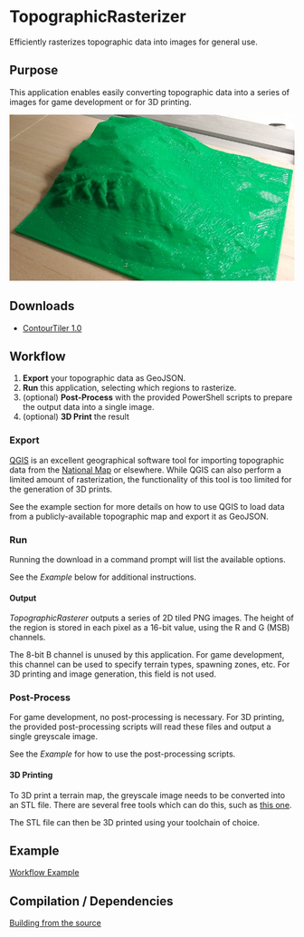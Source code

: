 # TopographicRasterizer
Efficiently rasterizes topographic data into images for general use.

## Purpose
This application enables easily converting topographic data into a series of images for game development or for 3D printing. 

![Terrain Map of Mt. Si](./heightmap.jpg "Terrain Map of Mt. Si")

## Downloads
* [ContourTiler 1.0](https://github.com/GuMiner/TopographicRasterizer/releases/tag/v1.0)

## Workflow
1. **Export** your topographic data as GeoJSON.
2. **Run** this application, selecting which regions to rasterize.
3. (optional) **Post-Process** with the provided PowerShell scripts to prepare the output data into a single image.
4. (optional) **3D Print** the result

### Export
[QGIS](https://www.qgis.org/en/site/) is an excellent geographical software tool for importing topographic data from the [National Map](https://viewer.nationalmap.gov/advanced-viewer/) or elsewhere. While QGIS can also perform a limited amount of rasterization, the functionality of this tool is too limited for the generation of 3D prints.

See the example section for more details on how to use QGIS to load data from a publicly-available topographic map and export it as GeoJSON.

### Run 
Running the download in a command prompt will list the available options.

See the *Example* below for additional instructions.

#### Output 
*TopographicRasterer* outputs a series of 2D tiled PNG images. The height of the region is stored in each pixel as a 16-bit value, using the R and G (MSB) channels.

The 8-bit B channel is unused by this application. For game development, this channel can be used to specify terrain types, spawning zones, etc. For 3D printing and image generation, this field is not used.

### Post-Process
For game development, no post-processing is necessary. For 3D printing, the provided post-processing scripts will read these files and output a single greyscale image.

See the *Example* for how to use the post-processing scripts.

#### 3D Printing
To 3D print a terrain map, the greyscale image needs to be converted into an STL file. There are several free tools which can do this, such as [this one](http://clonerbox.com/image_3D_converter.php).

The STL file can then be 3D printed using your toolchain of choice.

## Example
[Workflow Example](.\Example\Example.md)

## Compilation / Dependencies
[Building from the source](.\Building.md)